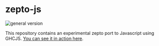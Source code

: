 # zepto-js
![general version](http://img.shields.io/badge/version-0.2.0-red.svg)

This repository contains an experimental zepto port to Javascript using GHCJS.
[You can see it in action here](//zepto.veitheller.de/try).
